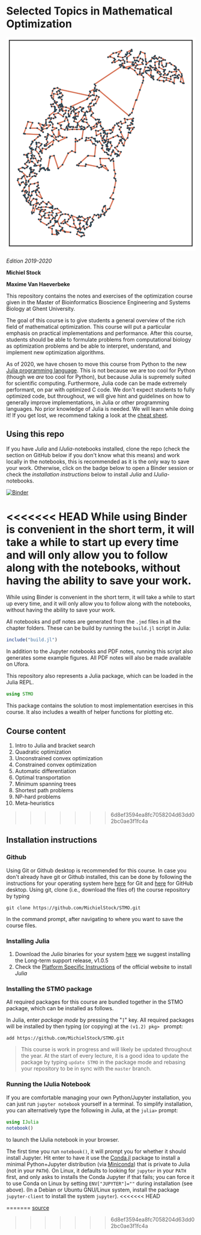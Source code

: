 # Selected Topics in Mathematical Optimization

![](totoro.png)

*Edition 2019-2020*

**Michiel Stock**

**Maxime Van Haeverbeke**

This repository contains the notes and exercises of the optimization course given in the Master of Bioinformatics Bioscience Engineering and Systems Biology at Ghent University.

The goal of this course is to give students a general overview of the rich field of mathematical optimization. This course will put a particular emphasis on practical implementations and performance. After this course, students should be able to formulate problems from computational biology as optimization problems and be able to interpret, understand, and implement new optimization algorithms.

As of 2020, we have chosen to move this course from Python to the new [Julia programming language](https://julialang.org/). This is not because we are too cool for Python (though we *are* too cool for Python), but because Julia is supremely suited for scientific computing. Furthermore, Julia code can be made extremely performant, on par with optimized C code. We don't expect students to fully optimized code, but throughout, we will give hint and guidelines on how to generally improve implementations, in Julia or other programming languages. No prior knowledge of Julia is needed. We will learn while doing it! If you get lost, we recommend taking a look at the [cheat sheet](https://juliadocs.github.io/Julia-Cheat-Sheet/).

## Using this repo

If you have *Julia* and *IJulia*-notebooks installed, clone the repo (check the section on GitHub below if you don't know what this means) and work locally in the notebooks, this is recommended as it is the only way to save your work. Otherwise, click on the badge below to open a Binder session or check the *installation instructions* below to install *Julia* and *IJulia*-notebooks.

[![Binder](https://mybinder.org/badge_logo.svg)](https://mybinder.org/v2/gh/MichielStock/STMO/6d8ef3594ea8fc7058204d63dd02bc0ae3f1fc4a)

<<<<<<< HEAD
While using Binder is convenient in the short term, it will take a while to start up every time and will only allow you to follow along with the notebooks, without having the ability to save your work.
=======
While using Binder is convenient in the short term, it will take a while to start up every time, and it will only allow you to follow along with the notebooks, without having the ability to save your work.

All notebooks and pdf notes are generated from the `.jmd` files in all the chapter folders. These can be build by running the `build.jl` script in Julia:

```julia
include("build.jl")
```

In addition to the Jupyter notebooks and PDF notes, running this script also generates some example figures. All PDF notes will also be made available on Ufora.

This repository also represents a Julia package, which can be loaded in the Julia REPL.

```julia
using STMO
```

This package contains the solution to most implementation exercises in this course. It also includes a wealth of helper functions for plotting etc.

## Course content

1. Intro to Julia and bracket search
2. Quadratic optimization
3. Unconstrained convex optimization
4. Constrained convex optimization
5. Automatic differentiation
6. Optimal transportation
7. Minimum spanning trees
8. Shortest path problems
9. NP-hard problems
10. Meta-heuristics
>>>>>>> 6d8ef3594ea8fc7058204d63dd02bc0ae3f1fc4a


## Installation instructions

### Github

Using Git or Github desktop is recommended for this course. In case you don't already have git or Github installed, this can be done by following the instructions for your operating system here [here](https://git-scm.com/book/en/v2/Getting-Started-Installing-Git) for Git and [here](https://desktop.github.com/) for GitHub desktop. Using git, clone (i.e., download the files of) the course repository by typing
```
git clone https://github.com/MichielStock/STMO.git
```
In the command prompt, after navigating to where you want to save the course files.

### Installing Julia

1. Download the *Julia* binaries for your system [here](https://julialang.org/downloads/) we suggest installing the Long-term support release, v1.0.5
2. Check the [Platform Specific Instructions](https://julialang.org/downloads/platform.html) of the official website to install *Julia*

### Installing the STMO package

All required packages for this course are bundled together in the STMO package, which can be installed as follows.

In Julia, enter *package mode* by pressing the "`]`" key.  All required packages will be installed by then typing (or copying) at the `(v1.2) pkg> ` prompt:
```
add https://github.com/MichielStock/STMO.git
```

> This course is work in progress and will likely be updated throughout the year. At the start of every lecture, it is a good idea to update the package by typing `update STMO` in the package mode and rebasing your repository to be in sync with the `master` branch.

### Running the IJulia Notebook

If you are comfortable managing your own Python/Jupyter installation, you can just run `jupyter notebook` yourself in a terminal. To simplify installation, you can alternatively type the following in Julia, at the `julia>` prompt:
```julia
using IJulia
notebook()
```
to launch the IJulia notebook in your browser.

The first time you run `notebook()`, it will prompt you
for whether it should install Jupyter.  Hit enter to have it use the [Conda.jl](https://github.com/Luthaf/Conda.jl) package to install a minimal Python+Jupyter distribution (via [Miniconda](http://conda.pydata.org/docs/install/quick.html)) that is private to Julia (not in your `PATH`).
On Linux, it defaults to looking for `jupyter` in your `PATH` first, and only asks to installs the  Conda Jupyter if that fails; you can force it to use Conda on Linux by setting `ENV["JUPYTER"]=""` during installation (see above).  (In a Debian or Ubuntu  GNU/Linux system, install the package `jupyter-client` to install the system `jupyter`).
<<<<<<< HEAD

=======
[source](https://raw.githubusercontent.com/JuliaLang/IJulia.jl/master/README.md)
>>>>>>> 6d8ef3594ea8fc7058204d63dd02bc0ae3f1fc4a

